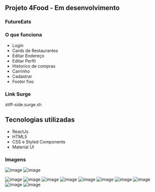 
## Projeto 4Food - Em desenvolvimento

### FutureEats

### O que funciona
- Login 
- Cards de Restaurantes
- Editar Endereço
- Editar Perfil
- Historico de compras
- Carrinho
- Cadastrar
- Footer fixo


### Link Surge 

stiff-side.surge.sh

<h2>Tecnologias utilizadas</h2>

<ul>
  <li>ReactJs
  <li>HTML5 
  <li>CSS e Styled Components 
  <li>Material UI

</ul>

### Imagens
![image](https://user-images.githubusercontent.com/88106798/141393590-df3fcb89-2d8b-444d-80b0-b687650351aa.png)
![image](https://user-images.githubusercontent.com/88106798/141393623-045310d7-a892-4c6d-8f43-99cb8163c72d.png)

![image](https://user-images.githubusercontent.com/88106798/141390898-04054d0a-0280-43ee-89df-c1c98029ef2e.png)
![image](https://user-images.githubusercontent.com/88106798/141391018-7696d16a-56d5-4cb2-a527-8abc7860167a.png)
![image](https://user-images.githubusercontent.com/88106798/141391118-6ccde0ba-c4aa-4bfc-bd86-18a888e6be16.png)
![image](https://user-images.githubusercontent.com/88106798/141391143-aad98b82-0565-4e89-a48a-85cf743727b5.png)
![image](https://user-images.githubusercontent.com/88106798/141391167-4b3d80a6-4812-45b4-87f8-2de12ea01a29.png)
![image](https://user-images.githubusercontent.com/88106798/141391548-b25001f8-62f6-4d95-8336-092e0eca0f0c.png)
![image](https://user-images.githubusercontent.com/88106798/141391222-6d7e8ccf-81b5-4bb3-9356-8aeffbf7a70d.png)
![image](https://user-images.githubusercontent.com/88106798/141391255-304198b0-1902-4be7-8651-ef577375156d.png)
![image](https://user-images.githubusercontent.com/88106798/141391302-e2d89f8c-6b0c-4675-828f-b95b15c71a36.png)
![image](https://user-images.githubusercontent.com/88106798/141391342-b8f285dd-02bf-41cb-be22-42fc23daba09.png)









